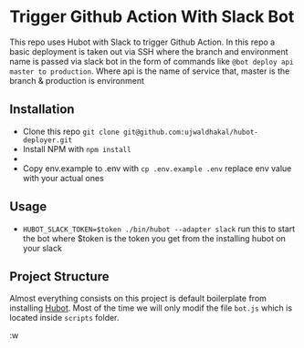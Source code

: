 # Trigger Github Action With Slack Bot

This repo uses Hubot with Slack to trigger Github Action. In this repo a basic deployment is taken out via SSH where the branch and environment name is passed via slack bot in the form of commands like
`@bot deploy api master to production`. Where api is the name of service that, master is the branch & production is environment

## Installation
- Clone this repo `git clone git@github.com:ujwaldhakal/hubot-deployer.git`
- Install NPM with `npm install`
- 
- Copy env.example to .env with `cp .env.example .env` replace env value with your actual ones

## Usage
- `HUBOT_SLACK_TOKEN=$token ./bin/hubot --adapter slack` run this to start the bot where $token is the token you get from the installing hubot on your slack 


## Project Structure
Almost everything consists on this project is default boilerplate from installing [Hubot](https://github.com/hubotio/hubot#readme). Most of the time we will only modif the file `bot.js` which is located inside `scripts` folder.





:w
